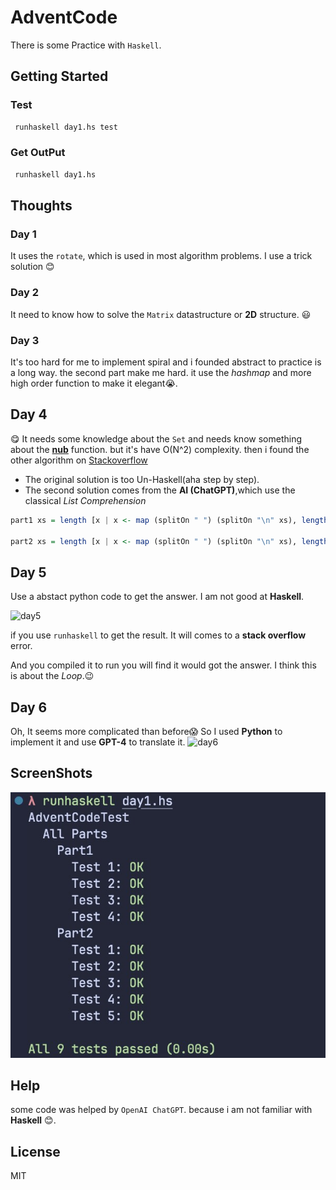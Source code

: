 # AdventCode

There is some Practice with `Haskell`.

## Getting Started

### Test

```bash
 runhaskell day1.hs test
```

### Get OutPut

```bash
 runhaskell day1.hs
```

## Thoughts

### Day 1

It uses the `rotate`, which is used in most algorithm problems.
I use a trick solution :blush:

### Day 2

It need to know how to solve the `Matrix` datastructure or **2D** structure.
:smiley:

### Day 3

It's too hard for me to implement spiral and i founded abstract to practice is a long way.
the second part make me hard. it use the _hashmap_ and more high order function to make it elegant:sob:.

## Day 4

:yum: It needs some knowledge about the `Set` and needs know something about the [**nub**](https://hoogle.haskell.org/?hoogle=nub) function. but it's have O(N^2) complexity.
then i found the other algorithm on [Stackoverflow](https://stackoverflow.com/questions/16108714/removing-duplicates-from-a-list-in-haskell-without-elem)

- The original solution is too Un-Haskell(aha step by step).
- The second solution comes from the **AI (ChatGPT)**,which use the classical _List Comprehension_

```haskell
part1 xs = length [x | x <- map (splitOn " ") (splitOn "\n" xs), length (nub x) == length x]

part2 xs = length [x | x <- map (splitOn " ") (splitOn "\n" xs), length (setdups x) == length x]
```

## Day 5

Use a abstact python code to get the answer.
I am not good at **Haskell**.

![day5](https://i.imgur.com/wJAqNjM.jpg)

if you use `runhaskell` to get the result. It will comes to a **stack overflow** error.

And you compiled it to run you will find it would got the answer.
I think this is about the _Loop_.:wink:

## Day 6

Oh, It seems more complicated than before:scream:
So I used **Python** to implement it and use **GPT-4** to translate it.
![day6](https://i.imgur.com/tNqJR0R.jpg)

## ScreenShots

![pic](Assets/example.jpg)

## Help

some code was helped by `OpenAI ChatGPT`. because i am not familiar with **Haskell** :blush:.

## License

MIT
